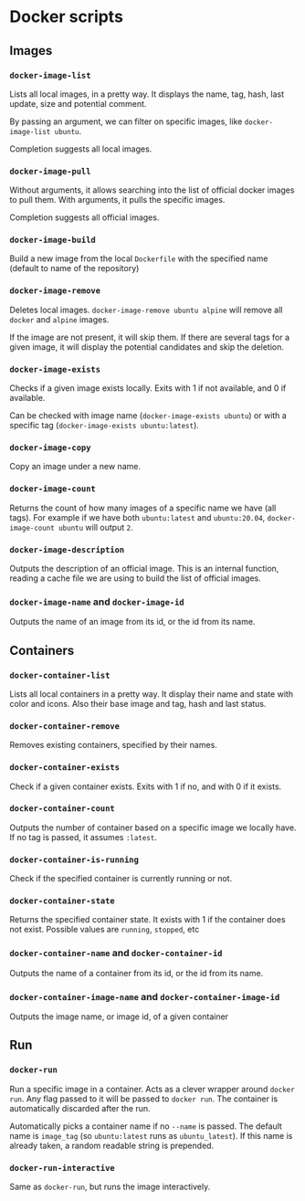 # Docker scripts

## Images

### `docker-image-list` 

Lists all local images, in a pretty way. It displays the name, tag, hash, last
update, size and potential comment.

By passing an argument, we can filter on specific images, like
`docker-image-list ubuntu`.

Completion suggests all local images.

### `docker-image-pull`

Without arguments, it allows searching into the list of official docker images
to pull them. With arguments, it pulls the specific images.

Completion suggests all official images.

### `docker-image-build`

Build a new image from the local `Dockerfile` with the specified name (default
to name of the repository)

### `docker-image-remove`

Deletes local images. `docker-image-remove ubuntu alpine` will remove all
`docker` and `alpine` images.

If the image are not present, it will skip them. If there are several tags for
a given image, it will display the potential candidates and skip the deletion.

### `docker-image-exists`

Checks if a given image exists locally. Exits with 1 if not available, and 0 if
available.

Can be checked with image name (`docker-image-exists ubuntu`) or with a specific
tag (`docker-image-exists ubuntu:latest`).

### `docker-image-copy`

Copy an image under a new name.

### `docker-image-count`

Returns the count of how many images of a specific name we have (all tags). For
example if we have both `ubuntu:latest` and `ubuntu:20.04`, `docker-image-count
ubuntu` will output `2`.

### `docker-image-description`

Outputs the description of an official image. This is an internal function,
reading a cache file we are using to build the list of official images.

### `docker-image-name` and `docker-image-id`

Outputs the name of an image from its id, or the id from its name.

## Containers

### `docker-container-list`

Lists all local containers in a pretty way. It display their name and state
with color and icons. Also their base image and tag, hash and last status.

### `docker-container-remove`

Removes existing containers, specified by their names.

### `docker-container-exists`

Check if a given container exists. Exits with 1 if no, and with 0 if it exists.

### `docker-container-count`

Outputs the number of container based on a specific image we locally have. If no
tag is passed, it assumes `:latest`.

### `docker-container-is-running`

Check if the specified container is currently running or not.

### `docker-container-state`

Returns the specified container state. It exists with 1 if the container does
not exist. Possible values are `running`, `stopped`, etc

### `docker-container-name` and `docker-container-id`

Outputs the name of a container from its id, or the id from its name.

### `docker-container-image-name` and `docker-container-image-id`

Outputs the image name, or image id, of a given container

## Run

### `docker-run`

Run a specific image in a container. Acts as a clever wrapper around `docker
run`. Any flag passed to it will be passed to `docker run`. The container is
automatically discarded after the run.

Automatically picks a container name if no `--name` is passed. The default
name is `image_tag` (so `ubuntu:latest` runs as `ubuntu_latest`). If this name
is already taken, a random readable string is prepended.

### `docker-run-interactive`

Same as `docker-run`, but runs the image interactively.

